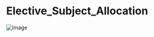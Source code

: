 # Elective_Subject_Allocation
![image](https://github.com/Vardhan-Kumar19/Elective_Subject_Allocation/assets/75898038/a60bd881-c373-41dc-ab5b-bce07d26a6f1)

